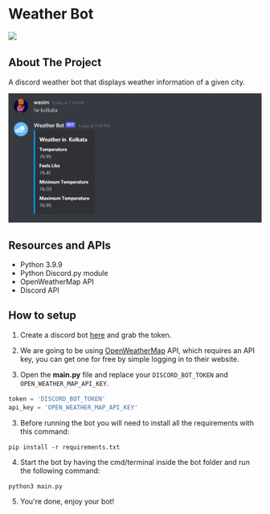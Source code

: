 # Weather Bot

<img src="http://ForTheBadge.com/images/badges/made-with-python.svg"/>

## About The Project

A discord weather bot that displays weather information of a given city.

<p>
    <img src="./img/preview.png" />
</p>

## Resources and APIs

- Python 3.9.9
- Python Discord.py module
- OpenWeatherMap API 
- Discord API

## How to setup

1. Create a discord bot [here](https://discordapp.com/developers/applications/me) and grab the token.

2. We are going to be using [OpenWeatherMap](https://openweathermap.org/api) API, which requires an API key, you can get one for free by simple logging in to their website.

2. Open the **main.py** file and replace your `DISCORD_BOT_TOKEN` and `OPEN_WEATHER_MAP_API_KEY`.

```py
token = 'DISCORD_BOT_TOKEN'
api_key = 'OPEN_WEATHER_MAP_API_KEY'
```

3. Before running the bot you will need to install all the requirements with this command:

```
pip install -r requirements.txt
```

4. Start the bot by having the cmd/terminal inside the bot folder and run the following command:

```
python3 main.py
```

5. You're done, enjoy your bot!
